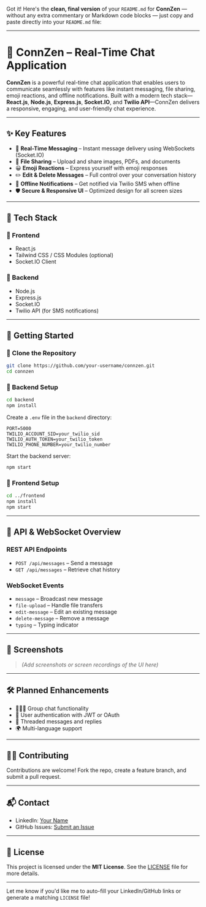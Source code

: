 Got it! Here's the **clean, final version** of your `README.md` for **ConnZen** — without any extra commentary or Markdown code blocks — just copy and paste directly into your `README.md` file:

---

# 💬 ConnZen – Real-Time Chat Application

**ConnZen** is a powerful real-time chat application that enables users to communicate seamlessly with features like instant messaging, file sharing, emoji reactions, and offline notifications. Built with a modern tech stack—**React.js**, **Node.js**, **Express.js**, **Socket.IO**, and **Twilio API**—ConnZen delivers a responsive, engaging, and user-friendly chat experience.

---

## ✨ Key Features

* 🔄 **Real-Time Messaging** – Instant message delivery using WebSockets (Socket.IO)
* 📎 **File Sharing** – Upload and share images, PDFs, and documents
* 😀 **Emoji Reactions** – Express yourself with emoji responses
* ✏️ **Edit & Delete Messages** – Full control over your conversation history
* 🔕 **Offline Notifications** – Get notified via Twilio SMS when offline
* 🛡️ **Secure & Responsive UI** – Optimized design for all screen sizes

---

## 🧱 Tech Stack

### 🔹 Frontend

* React.js
* Tailwind CSS / CSS Modules (optional)
* Socket.IO Client

### 🔹 Backend

* Node.js
* Express.js
* Socket.IO
* Twilio API (for SMS notifications)

---

## 🚀 Getting Started

### 📁 Clone the Repository

```bash
git clone https://github.com/your-username/connzen.git
cd connzen
```

### 🔧 Backend Setup

```bash
cd backend
npm install
```

Create a `.env` file in the `backend` directory:

```
PORT=5000
TWILIO_ACCOUNT_SID=your_twilio_sid
TWILIO_AUTH_TOKEN=your_twilio_token
TWILIO_PHONE_NUMBER=your_twilio_number
```

Start the backend server:

```bash
npm start
```

### 🎨 Frontend Setup

```bash
cd ../frontend
npm install
npm start
```

---

## 🔗 API & WebSocket Overview

### REST API Endpoints

* `POST /api/messages` – Send a message
* `GET /api/messages` – Retrieve chat history

### WebSocket Events

* `message` – Broadcast new message
* `file-upload` – Handle file transfers
* `edit-message` – Edit an existing message
* `delete-message` – Remove a message
* `typing` – Typing indicator

---

## 📸 Screenshots

> *(Add screenshots or screen recordings of the UI here)*

---

## 🛠️ Planned Enhancements

* 🧑‍🤝‍🧑 Group chat functionality
* 🔐 User authentication with JWT or OAuth
* 🧵 Threaded messages and replies
* 🌍 Multi-language support

---

## 👨‍💻 Contributing

Contributions are welcome! Fork the repo, create a feature branch, and submit a pull request.

---

## 📬 Contact

* LinkedIn: [Your Name](https://www.linkedin.com/in/your-profile)
* GitHub Issues: [Submit an Issue](https://github.com/your-username/connzen/issues)

---

## 📄 License

This project is licensed under the **MIT License**.
See the [LICENSE](LICENSE) file for more details.

---

Let me know if you'd like me to auto-fill your LinkedIn/GitHub links or generate a matching `LICENSE` file!
